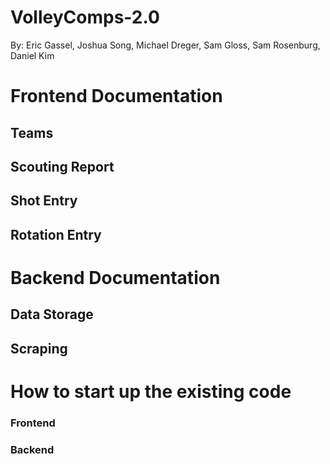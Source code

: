 # VolleyComps-2.0

By: Eric Gassel, Joshua Song, Michael Dreger, Sam Gloss, Sam Rosenburg, Daniel Kim

# Frontend Documentation

## Teams

## Scouting Report

## Shot Entry

## Rotation Entry

# Backend Documentation

## Data Storage

## Scraping

# How to start up the existing code

### Frontend

### Backend
